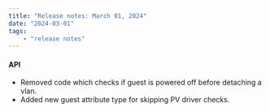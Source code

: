 ```yaml
---
title: "Release notes: March 01, 2024"
date: "2024-03-01"
tags:
    - "release notes"
---
```


#### API

- Removed code which checks if guest is powered off before detaching a vlan.
- Added new guest attribute type for skipping PV driver checks.
